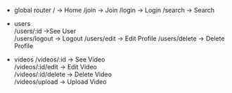 * global router
/ -> Home
/join -> Join
/login -> Login
/search -> Search

* users   
/users/:id ->See User   
/users/logout -> Logout
/users/edit -> Edit Profile
/users/delete -> Delete Profile

* videos
/videos/:id -> See Video   
/videos/:id/edit -> Edit Video   
/videos/:id/delete -> Delete Video   
/videos/upload -> Upload Video